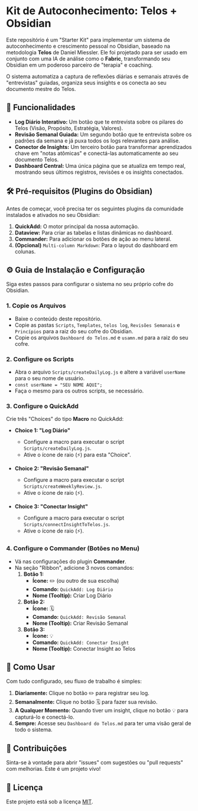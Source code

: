 # Kit de Autoconhecimento: Telos + Obsidian

  <!-- Você precisará tirar um print do seu dashboard funcionando e subir para um site como o Imgur para colocar o link aqui -->

Este repositório é um "Starter Kit" para implementar um sistema de autoconhecimento e crescimento pessoal no Obsidian, baseado na metodologia **Telos** de Daniel Miessler. Ele foi projetado para ser usado em conjunto com uma IA de análise como o **Fabric**, transformando seu Obsidian em um poderoso parceiro de "terapia" e coaching.

O sistema automatiza a captura de reflexões diárias e semanais através de "entrevistas" guiadas, organiza seus insights e os conecta ao seu documento mestre do Telos.

## 🚀 Funcionalidades

*   **Log Diário Interativo:** Um botão que te entrevista sobre os pilares do Telos (Visão, Propósito, Estratégia, Valores).
*   **Revisão Semanal Guiada:** Um segundo botão que te entrevista sobre os padrões da semana e já puxa todos os logs relevantes para análise.
*   **Conector de Insights:** Um terceiro botão para transformar aprendizados chave em "notas atômicas" e conectá-las automaticamente ao seu documento Telos.
*   **Dashboard Central:** Uma única página que se atualiza em tempo real, mostrando seus últimos registros, revisões e os insights conectados.

## 🛠️ Pré-requisitos (Plugins do Obsidian)

Antes de começar, você precisa ter os seguintes plugins da comunidade instalados e ativados no seu Obsidian:

1.  **QuickAdd:** O motor principal da nossa automação.
2.  **Dataview:** Para criar as tabelas e listas dinâmicas no dashboard.
3.  **Commander:** Para adicionar os botões de ação ao menu lateral.
4.  **(Opcional)** `Multi-column Markdown`: Para o layout do dashboard em colunas.

## ⚙️ Guia de Instalação e Configuração

Siga estes passos para configurar o sistema no seu próprio cofre do Obsidian.

### 1. Copie os Arquivos

*   Baixe o conteúdo deste repositório.
*   Copie as pastas `Scripts`, `Templates`, `telos log`, `Revisões Semanais` e `Princípios` para a raiz do seu cofre do Obsidian.
*   Copie os arquivos `Dashboard do Telos.md` e `usamn.md` para a raiz do seu cofre.

### 2. Configure os Scripts

*   Abra o arquivo `Scripts/createDailyLog.js` e altere a variável `userName` para o seu nome de usuário.
*   `const userName = "SEU NOME AQUI";`
*   Faça o mesmo para os outros scripts, se necessário.

### 3. Configure o QuickAdd

Crie três "Choices" do tipo **Macro** no QuickAdd:

*   **Choice 1: "Log Diário"**
    *   Configure a macro para executar o script `Scripts/createDailyLog.js`.
    *   Ative o ícone de raio (⚡) para esta "Choice".

*   **Choice 2: "Revisão Semanal"**
    *   Configure a macro para executar o script `Scripts/createWeeklyReview.js`.
    *   Ative o ícone de raio (⚡).

*   **Choice 3: "Conectar Insight"**
    *   Configure a macro para executar o script `Scripts/connectInsightToTelos.js`.
    *   Ative o ícone de raio (⚡).

### 4. Configure o Commander (Botões no Menu)

*   Vá nas configurações do plugin **Commander**.
*   Na seção "Ribbon", adicione 3 novos comandos:
    1.  **Botão 1:**
        *   **Ícone:** ✏️ (ou outro de sua escolha)
        *   **Comando:** `QuickAdd: Log Diário`
        *   **Nome (Tooltip):** Criar Log Diário
    2.  **Botão 2:**
        *   **Ícone:** 🗓️
        *   **Comando:** `QuickAdd: Revisão Semanal`
        *   **Nome (Tooltip):** Criar Revisão Semanal
    3.  **Botão 3:**
        *   **Ícone:** 💡
        *   **Comando:** `QuickAdd: Conectar Insight`
        *   **Nome (Tooltip):** Conectar Insight ao Telos

## 🚀 Como Usar

Com tudo configurado, seu fluxo de trabalho é simples:

1.  **Diariamente:** Clique no botão ✏️ para registrar seu log.
2.  **Semanalmente:** Clique no botão 🗓️ para fazer sua revisão.
3.  **A Qualquer Momento:** Quando tiver um insight, clique no botão 💡 para capturá-lo e conectá-lo.
4.  **Sempre:** Acesse seu `Dashboard do Telos.md` para ter uma visão geral de todo o sistema.

## 🤝 Contribuições

Sinta-se à vontade para abrir "issues" com sugestões ou "pull requests" com melhorias. Este é um projeto vivo!

## 📄 Licença

Este projeto está sob a licença [MIT](LICENSE.md).
